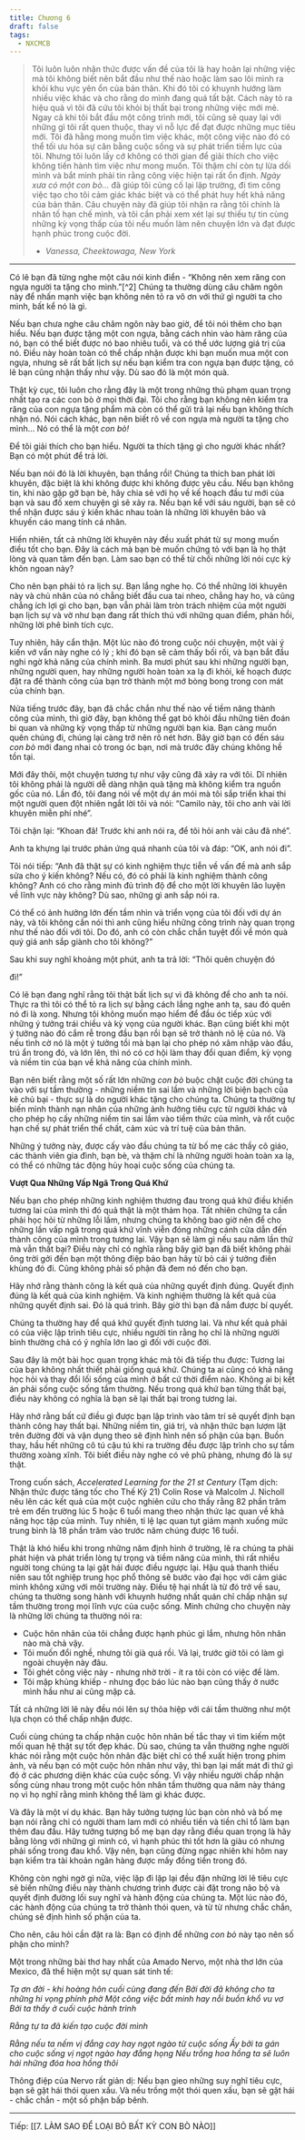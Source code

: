 ```yaml
---
title: Chương 6
draft: false
tags:
  - NXCMCB
---
```


> Tôi luôn luôn nhận thức được vấn đề của tôi là hay hoãn lại những việc mà tôi không biết nên bắt đầu như thế nào hoặc làm sao lôi mình ra khỏi khu vực yên ổn của bản thân. Khi đó tôi có khuynh hướng làm nhiều việc khác và cho rằng do mình đang quá tất bật. Cách này tỏ ra hiệu quả vì tôi đã cứu tôi khỏi bị thất bại trong những việc mới mẻ. Ngay cả khi tôi bắt đầu một công trình mới, tôi cũng sẽ quay lại với những gì tôi rất quen thuộc, thay vì nỗ lực để đạt được những mục tiêu mới. Tôi đã hằng mong muốn tìm việc khác, một công việc nào đó có thể tối ưu hóa sự cân bằng cuộc sống và sự phát triển tiềm lực của tôi. Nhưng tôi luôn lấy cớ không có thời gian để giải thích cho việc không tiến hành tìm việc như mong muốn. Tôi thậm chí còn tự lừa dối mình và bắt mình phải tin rằng công việc hiện tại rất ổn định. _Ngày xưa có một con bò…_ đã giúp tôi củng cố lại lập trường, đi tìm công việc tạo cho tôi cảm giác khác biệt và có thể phát huy hết khả năng của bản thân. Câu chuyện này đã giúp tôi nhận ra rằng tôi chính là nhân tố hạn chế mình, và tôi cần phải xem xét lại sự thiếu tự tin cùng những kỳ vọng thấp của tôi nếu muốn làm nên chuyện lớn và đạt được hạnh phúc trong cuộc đời.
>
> - _Vanessa, Cheektowaga, New York_

---

Có lẽ bạn đã từng nghe một câu nói kinh điển - “Không nên xem răng con ngựa người ta tặng cho mình.”[^2] Chúng ta thường dùng câu châm ngôn này để nhấn mạnh việc bạn không nên tỏ ra vô ơn với thứ gì người ta cho mình, bất kể nó là gì.

Nếu bạn chưa nghe câu châm ngôn này bao giờ, để tôi nói thêm cho bạn hiểu. Nếu bạn được tặng một con ngựa, bằng cách nhìn vào hàm răng của nó, bạn có thể biết được nó bao nhiêu tuổi, và có thể ước lượng giá trị của nó. Điều này hoàn toàn có thể chấp nhận được khi bạn muốn mua một con ngựa, nhưng sẽ rất bất lịch sự nếu bạn kiểm tra con ngựa bạn được tặng, có lẽ bạn cũng nhận thấy như vậy. Dù sao đó là một món quà.

Thật kỳ cục, tôi luôn cho rằng đây là một trong những thủ phạm quan trọng nhất tạo ra các con bò ở mọi thời đại. Tôi cho rằng bạn không nên kiểm tra răng của con ngựa tặng phẩm mà còn có thể gửi trả lại nếu bạn không thích nhận nó. Nói cách khác, bạn nên biết rõ về con ngựa mà người ta tặng cho mình… Nó có thể là một _con_ _bò!_

Để tôi giải thích cho bạn hiểu. Người ta thích tặng gì cho người khác nhất? Bạn có một phút để trả lời.

Nếu bạn nói đó là lời khuyên, bạn thắng rồi! Chúng ta thích ban phát lời khuyên, đặc biệt là khi không được khi không được yêu cầu. Nếu bạn không tin, khi nào gặp gỡ bạn bè, hãy chia sẻ với họ về kế hoạch đầu tư mới của bạn và sau đố xem chuyện gì sẽ xảy ra. Nếu bạn kể với sáu người, bạn sẽ có thể nhận được sáu ý kiến khác nhau toàn là những lời khuyên bảo và khuyến cáo mang tính cá nhân.

Hiển nhiên, tất cả những lời khuyên này đều xuất phát từ sự mong muốn điều tốt cho bạn. Đây là cách mà bạn bè muốn chứng tỏ với bạn là họ thật lòng và quan tâm đến bạn. Làm sao bạn có thể từ chối những lời nói cực kỳ khôn ngoan này?

Cho nên bạn phải tỏ ra lịch sự. Bạn lắng nghe họ. Có thể những lời khuyên này và chủ nhân của nó chẳng biết đầu cua tai nheo, chẳng hay ho, và cũng chẳng ích lợi gì cho bạn, bạn vẫn phải làm tròn trách nhiệm của một người bạn lịch sự và vờ như bạn đang rất thích thú với những quan điểm, phản hồi, những lời phê bình tích cực.

Tuy nhiên, hãy cẩn thận. Một lúc nào đó trong cuộc nói chuyện, một vài ý kiến vớ vẩn này nghe có lý ; khi đó bạn sẽ cảm thấy bối rối, và bạn bắt đầu nghi ngờ khả năng của chính mình. Ba mươi phút sau khi những người bạn, những người quen, hay những người hoàn toàn xa lạ đi khỏi, kế hoạch được đặt ra để thành công của bạn trở thành một mớ bòng bong trong con mát của chính bạn.

Nửa tiếng trước đây, bạn đã chắc chắn như thế nào về tiềm năng thành công của mình, thì giờ đây, bạn không thể gạt bỏ khỏi đầu những tiên đoán bi quan và những kỳ vọng thấp từ những người bạn kia. Bạn càng muốn quên chúng đi, chúng lại càng trở nên rõ nét hơn. Bây giờ bạn có đến sáu _con bò_ mới đang nhai cỏ trong óc bạn, nơi mà trước đây chúng không hề tồn tại.

Mới đây thôi, một chuyện tương tự như vậy cũng đã xảy ra với tôi. Dĩ nhiên tôi không phải là người dễ dàng nhận quà tặng mà không kiểm tra nguồn gốc của nó. Lần đó, tôi đang nói về một dự án mói mà tôi sắp triển khai thi một người quen đột nhiên ngắt lời tôi và nói: “Camilo này, tôi cho anh vài lời khuyên miễn phí nhé”.

Tôi chặn lại: “Khoan đã! Trước khi anh nói ra, để tôi hỏi anh vài câu đã nhé”.

Anh ta khựng lại trước phản ứng quá nhanh của tôi và đáp: “OK, anh nói đi”.

Tôi nói tiếp: “Anh đã thật sự có kinh nghiệm thực tiễn về vấn đề mà anh sắp sửa cho ý kiến không? Nếu có, đó có phải là kinh nghiệm thành công không? Anh có cho rằng minh đủ trình độ để cho một lời khuyên lão luyện về lĩnh vực này không? Dù sao, những gì anh sắp nói ra.

Có thể có ảnh hưởng lớn đến tầm nhìn và triển vọng của tôi đối với dự án này, và tôi không cần nói thì anh cũng hiểu những công trình này quan trọng như thế nào đối với tôi. Do đó, anh có còn chắc chắn tuyệt đối về món quà quý giá anh sắp giành cho tôi không?”

Sau khi suy nghĩ khoảng một phút, anh ta trả lời: “Thôi quên chuyện đó

đi!”

Có lẽ bạn đang nghĩ rằng tôi thật bất lịch sự vì đã không để cho anh ta nói. Thực ra thì tôi có thể tỏ ra lịch sự bằng cách lắng nghe anh ta, sau đó quên nó đi là xong. Nhưng tôi không muốn mạo hiểm để đầu óc tiếp xúc với những ý tưởng trái chiều và kỳ vọng của người khác. Bạn cũng biết khi một ý tưởng nào đó cắm rễ trong đầu bạn rồi bạn sẽ trở thành nô lệ của nó. Và nếu tình cờ nó là một ý tưởng tồi mà bạn lại cho phép nó xâm nhập vào đầu, trú ẩn trong đó, và lớn lên, thì nó có cơ hội làm thay đổi quan điểm, kỳ vọng và niềm tin của bạn về khả năng của chính mình.

Bạn nên biết rằng một số rất lớn những _con bò_ buộc chặt cuộc đời chúng ta vào với sự tầm thường - những niềm tin sai lầm và những lời biện bạch của kẻ chủ bại - thực sự là do người khác tặng cho chúng ta. Chúng ta thường tự biến mình thành nạn nhân của những ảnh hưởng tiêu cực từ người khác và cho phép họ cấy những niềm tin sai lầm vào tiềm thức của mình, và rốt cuộc hạn chế sự phát triển thể chất, cảm xúc và trí tuệ của bản thân.

Những ý tưởng này, được cấy vào đầu chúng ta từ bố mẹ các thầy cô giáo, các thành viên gia đình, bạn bè, và thậm chí là những người hoàn toàn xa lạ, có thể có những tác động hủy hoại cuộc sống của chúng ta.

**Vượt Qua Những Vấp Ngã Trong Quá Khứ**

Nếu bạn cho phép những kinh nghiệm thương đau trong quá khứ điều khiển tương lai của mình thì đó quả thật là một thảm họa. Tất nhiên chứng ta cần phải học hỏi từ những lỗi lầm, nhưng chúng ta không bao giờ nên để cho những lần vấp ngã trong quá khứ vĩnh viễn đóng những cánh cửa dẫn đến thành công của mình trong tương lai. Vậy bạn sẽ làm gì nếu sau năm lần thử mà vẫn thất bại? Điều này chỉ có nghĩa rằng bây giờ bạn đã biết không phải ông trời gởi đến bạn một thông điệp bảo bạn hãy từ bỏ cái ý tưởng điên khùng đó đi. Cũng không phải số phận đã đem nó đến cho bạn.

Hãy nhớ rằng thành công là kết quả của những quyết định đúng. Quyết định đúng là kết quả của kinh nghiệm. Và kinh nghiệm thường là kết quả của những quyết định sai. Đó là quá trình. Bây giờ thì bạn đã nắm được bí quyết.

Chúng ta thường hay để quá khứ quyết định tương lai. Và như kết quả phải có của việc lập trình tiêu cực, nhiều người tin rằng họ chỉ là những người bình thường chả có ý nghĩa lớn lao gì đối với cuộc đời.

Sau đây là một bài học quan trọng khác mà tôi đã tiếp thu được: Tương lai của bạn không nhất thiết phải giống quá khứ. Chúng ta ai cũng có khả năng học hỏi và thay đổi lối sống của mình ở bất cứ thời điểm nào. Không ai bị kết án phải sống cuộc sống tầm thường. Nếu trong quá khứ bạn từng thất bại, điều này không có nghĩa là bạn sẽ lại thất bại trong tương lai.

Hãy nhớ rằng bất cứ điều gì được bạn lập trình vào tâm trí sẽ quyết định bạn thành công hay thất bại. Những niềm tin, giá trị, và nhận thức bạn lượm lặt trên đường đời và vận dụng theo sẽ định hình nên số phận của bạn. Buồn thay, hầu hết những cô tú cậu tú khi ra trường đều được lập trình cho sự tầm thường xoàng xĩnh. Tôi biết điều này nghe có vẻ phũ phàng, nhưng đó là sự thật.

Trong cuốn sách, _Accelerated Learning for the 21 st Century_ (Tạm dịch: Nhận thức được tăng tốc cho Thế Kỷ 21) Colin Rose và Malcolm J. Nicholl nêu lên các kết quả của một cuộc nghiên cứu cho thấy rằng 82 phần trăm trẻ em đến trường lúc 5 hoặc 6 tuổi mang theo nhận thức lạc quan về khả năng học tập của mình. Tuy nhiên, tỉ lệ lạc quan tụt giảm mạnh xuống mức trung bình là 18 phần trăm vào trước năm chúng được 16 tuổi.

Thật là khó hiểu khi trong những năm định hình ở trường, lẽ ra chúng ta phải phát hiện và phát triển lòng tự trọng và tiềm năng của mình, thì rất nhiều người tong chúng ta lại gặt hái được điều ngược lại. Hậu quả thanh thiếu niên sau tốt nghiệp trung học phổ thông sẽ bước vào đại học với cảm giác mình không xứng với môi trường này. Điều tệ hại nhất là từ đó trở về sau, chúng ta thường song hành với khuynh hướng nhất quán chỉ chấp nhận sự tầm thường trong mọi lĩnh vực của cuộc sống. Minh chứng cho chuyện này là những lời chúng ta thường nói ra:

- Cuộc hôn nhân của tôi chẳng được hạnh phúc gì lắm, nhưng hôn nhân nào mà chả vậy.
- Tôi muốn đổi nghề, nhưng tôi già quá rồi. Vả lại, trước giờ tôi có làm gì ngoài chuyện này đâu.
- Tôi ghét công việc này - nhưng nhờ trời - ít ra tôi còn có việc để làm.
- Tôi mập khủng khiếp - nhưng đọc báo lúc nào bạn cũng thấy ở nước mình hầu như ai cũng mập cả.

Tất cả những lời lẽ này đều nói lên sự thỏa hiệp với cái tầm thường như một lựa chọn có thể chấp nhận được.

Cuối cùng chúng ta chấp nhận cuộc hôn nhân bế tắc thay vì tìm kiếm một mối quan hệ thật sự tốt đẹp khác. Dù sao, chúng ta vẫn thường nghe người khác nói rằng một cuộc hôn nhân đặc biệt chỉ có thể xuất hiện trong phim ảnh, và nếu bạn có một cuộc hôn nhân như vậy, thì bạn lại mất mát đi thứ gì đó ở các phương diện khác của cuộc sống. Vì vậy nhiều người chấp nhận sống cùng nhau trong một cuộc hôn nhân tầm thường qua năm này tháng nọ vì họ nghĩ rằng mình không thể làm gì khác được.

Và đây là một ví dụ khác. Bạn hãy tưởng tượng lúc bạn còn nhỏ và bố mẹ bạn nói rằng chỉ có người tham lam mới có nhiều tiền và tiền chỉ tổ làm bạn thêm đau đầu. Hãy tưởng tượng bố mẹ bạn dạy rằng điều quan trọng là hãy bằng lòng với những gì mình có, vì hạnh phúc thì tốt hơn là giàu có nhưng phải sống trong đau khổ. Vậy nên, bạn cũng đừng ngạc nhiên khi hôm nay bạn kiểm tra tài khoản ngân hàng được mấy đồng tiền trong đó.

Không còn nghi ngờ gì nữa, việc lặp đi lặp lại đều đặn những lời lẽ tiêu cực sẽ biến những điều này thành chương trình được cài đặt trong não bộ và quyết định đường lối suy nghĩ và hành động của chúng ta. Một lúc nào đó, các hành động của chúng ta trở thành thói quen, và từ từ nhưng chắc chắn, chúng sẽ định hình số phận của ta.

Cho nên, câu hỏi cần đặt ra là: Bạn có định để những _con bò_ này tạo nên số phận cho mình?

Một trong những bài thơ hay nhất của Amado Nervo, một nhà thơ lớn của Mexico, đã thể hiện một sự quan sát tinh tế:

_Tạ ơn đời - khi hoàng hôn cuối cùng đang đến Bởi đời đã không cho ta những hi vọng phỉnh phờ Một công việc bất minh hay nỗi buồn khổ vu vơ Bởi ta thấy ở cuối cuộc hành trình_

_Rằng tự ta đã kiến tạo cuộc đời mình_

_Rằng nếu ta nếm vị đắng cay hay ngọt ngào từ cuộc sống Ấy bởi ta gán cho cuộc sống vị ngọt ngào hay đắng họng Nếu trồng hoa hồng ta sẽ luôn hái những đóa hoa hồng thôi_

Thông điệp của Nervo rất giản dị: Nếu bạn gieo những suy nghĩ tiêu cực, bạn sẽ gặt hái thói quen xấu. Và nếu trồng một thói quen xấu, bạn sẽ gặt hái - chắc chắn - một số phận bấp bênh.

---
Tiếp: [[7. LÀM SAO ĐỂ LOẠI BỎ BẤT KỲ CON BÒ NÀO]]